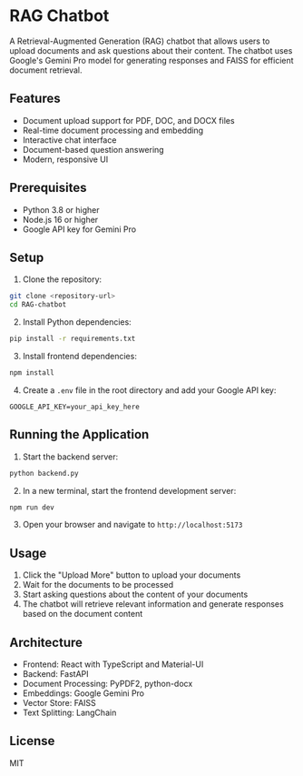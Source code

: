 # RAG Chatbot

A Retrieval-Augmented Generation (RAG) chatbot that allows users to upload documents and ask questions about their content. The chatbot uses Google's Gemini Pro model for generating responses and FAISS for efficient document retrieval.

## Features

- Document upload support for PDF, DOC, and DOCX files
- Real-time document processing and embedding
- Interactive chat interface
- Document-based question answering
- Modern, responsive UI

## Prerequisites

- Python 3.8 or higher
- Node.js 16 or higher
- Google API key for Gemini Pro

## Setup

1. Clone the repository:
```bash
git clone <repository-url>
cd RAG-chatbot
```

2. Install Python dependencies:
```bash
pip install -r requirements.txt
```

3. Install frontend dependencies:
```bash
npm install
```

4. Create a `.env` file in the root directory and add your Google API key:
```
GOOGLE_API_KEY=your_api_key_here
```

## Running the Application

1. Start the backend server:
```bash
python backend.py
```

2. In a new terminal, start the frontend development server:
```bash
npm run dev
```

3. Open your browser and navigate to `http://localhost:5173`

## Usage

1. Click the "Upload More" button to upload your documents
2. Wait for the documents to be processed
3. Start asking questions about the content of your documents
4. The chatbot will retrieve relevant information and generate responses based on the document content

## Architecture

- Frontend: React with TypeScript and Material-UI
- Backend: FastAPI
- Document Processing: PyPDF2, python-docx
- Embeddings: Google Gemini Pro
- Vector Store: FAISS
- Text Splitting: LangChain

## License

MIT
